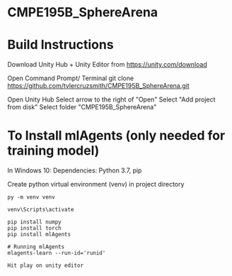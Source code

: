 # CMPE195B_SphereArena


# Build Instructions

Download Unity Hub + Unity Editor from https://unity.com/download

Open Command Prompt/ Terminal
git clone https://github.com/tylercruzsmith/CMPE195B_SphereArena.git

Open Unity Hub 
Select arrow to the right of "Open"
Select "Add project from disk"
Select folder "CMPE195B_SphereArena"

# To Install mlAgents (only needed for training model)
In Windows 10:
Dependencies: Python 3.7, pip

Create python virtual environment (venv) in project directory
~~~~~~~~~~~~~~~~~~~~~~~~~~~~~~~~~~~~~~~~~~~~~~~~~~~~~~~~~~
py -m venv venv

venv\Scripts\activate

pip install numpy
pip install torch
pip install mlAgents

# Running mlAgents
mlagents-learn --run-id='runid'

Hit play on unity editor

